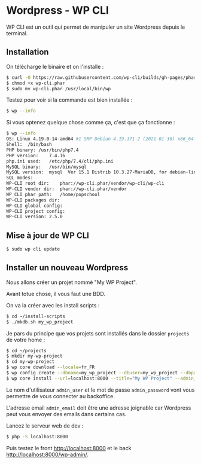 # Wordpress - WP CLI

WP CLI est un outil qui permet de manipuler un site Wordpress depuis le terminal.

## Installation

On télécharge le binaire et on l'installe :

```bash
$ curl -O https://raw.githubusercontent.com/wp-cli/builds/gh-pages/phar/wp-cli.phar
$ chmod +x wp-cli.phar
$ sudo mv wp-cli.phar /usr/local/bin/wp
```

Testez pour voir si la commande est bien installée :

```bash
$ wp --info
```

Si vous optenez quelque chose comme ça, c'est que ça fonctionne :

```bash
$ wp --info
OS:	Linux 4.19.0-14-amd64 #1 SMP Debian 4.19.171-2 (2021-01-30) x86_64
Shell:	/bin/bash
PHP binary:	/usr/bin/php7.4
PHP version:	7.4.16
php.ini used:	/etc/php/7.4/cli/php.ini
MySQL binary:	/usr/bin/mysql
MySQL version:	mysql  Ver 15.1 Distrib 10.3.27-MariaDB, for debian-linux-gnu (x86_64) using readline 5.2
SQL modes:	
WP-CLI root dir:	phar://wp-cli.phar/vendor/wp-cli/wp-cli
WP-CLI vendor dir:	phar://wp-cli.phar/vendor
WP_CLI phar path:	/home/popschool
WP-CLI packages dir:	
WP-CLI global config:	
WP-CLI project config:	
WP-CLI version:	2.5.0
```

## Mise à jour de WP CLI

```bash
$ sudo wp cli update
```

## Installer un nouveau Wordpress

Nous allons créer un projet nommé "My WP Project".

Avant totue chose, il vous faut une BDD.

On va la créer avec les install scripts :

```bash
$ cd ~/install-scripts
$ ./mkdb.sh my_wp_project
```

Je pars du principe que vos projets sont installés dans le dossier `projects` de votre home :

```bash
$ cd ~/projects
$ mkdir my-wp-project
$ cd my-wp-project
$ wp core download --locale=fr_FR
$ wp config create --dbname=my_wp_project --dbuser=my_wp_project --dbpass=123 --locale=fr_FR
$ wp core install --url=localhost:8000 --title="My WP Project" --admin_user=admin --admin_password=123 --admin_email=info@example.com
```

Le nom d'utilisateur `admin_user` et le mot de passe `admin_password` vont vous permettre de vous connecter au backoffice.

L'adresse email `admin_email` doit être une adresse joignable car Wordpress peut vous envoyer des emails dans certains cas.

Lancez le serveur web de dev :

```bash
$ php -S localhost:8000
```

Puis testez le front [http://localhost:8000](http://localhost:8000) et le back [http://localhost:8000/wp-admin/](http://localhost:8000/wp-admin/).

